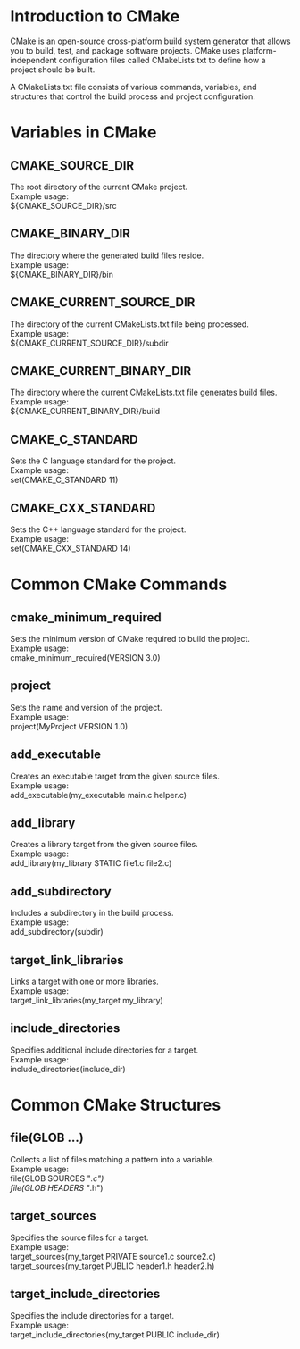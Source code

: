 # Introduction to CMake
CMake is an open-source cross-platform build system generator that allows you to build, test, and package software projects. CMake uses platform-independent configuration files called CMakeLists.txt to define how a project should be built.

A CMakeLists.txt file consists of various commands, variables, and structures that control the build process and project configuration.

# Variables in CMake
## CMAKE_SOURCE_DIR
The root directory of the current CMake project.<br>
Example usage: <br> ${CMAKE_SOURCE_DIR}/src <br>
## CMAKE_BINARY_DIR
The directory where the generated build files reside.<br>
Example usage: <br>${CMAKE_BINARY_DIR}/bin
## CMAKE_CURRENT_SOURCE_DIR
The directory of the current CMakeLists.txt file being processed.<br>
Example usage: <br>${CMAKE_CURRENT_SOURCE_DIR}/subdir
## CMAKE_CURRENT_BINARY_DIR
The directory where the current CMakeLists.txt file generates build files.<br>
Example usage: <br>${CMAKE_CURRENT_BINARY_DIR}/build
## CMAKE_C_STANDARD
Sets the C language standard for the project.<br>
Example usage: <br>
set(CMAKE_C_STANDARD 11)
## CMAKE_CXX_STANDARD
Sets the C++ language standard for the project.<br>
Example usage: <br>
set(CMAKE_CXX_STANDARD 14)
# Common CMake Commands
## cmake_minimum_required
Sets the minimum version of CMake required to build the project.<br>
Example usage: <br>
cmake_minimum_required(VERSION 3.0)
## project
Sets the name and version of the project.<br>
Example usage: <br>
project(MyProject VERSION 1.0)
## add_executable
Creates an executable target from the given source files.<br>
Example usage: <br>
add_executable(my_executable main.c helper.c)
## add_library
Creates a library target from the given source files.<br>
Example usage: <br>
add_library(my_library STATIC file1.c file2.c)
## add_subdirectory
Includes a subdirectory in the build process.<br>
Example usage: <br>
add_subdirectory(subdir)
## target_link_libraries
Links a target with one or more libraries.<br>
Example usage: <br>
target_link_libraries(my_target my_library)
## include_directories
Specifies additional include directories for a target.<br>
Example usage: <br>
include_directories(include_dir)
# Common CMake Structures
## file(GLOB ...)
Collects a list of files matching a pattern into a variable.<br>
Example usage:<br>
file(GLOB SOURCES "*.c")<br>
file(GLOB HEADERS "*.h")<br>
## target_sources
Specifies the source files for a target.<br>
Example usage:<br>
target_sources(my_target PRIVATE source1.c source2.c)<br>
target_sources(my_target PUBLIC header1.h header2.h)<br>
## target_include_directories
Specifies the include directories for a target.<br>
Example usage:<br>
target_include_directories(my_target PUBLIC include_dir)
